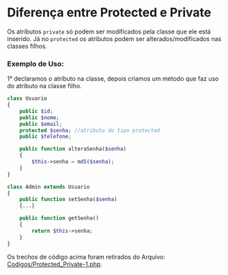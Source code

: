 # Diferença entre Protected e Private
Os atributos `private` só podem ser modificados pela classe que ele está inserido. Já no `protected` os atributos podem ser alterados/modificados nas classes filhos.

### Exemplo de Uso:
1° declaramos o atributo na classe, depois criamos um método que faz uso do atributo na classe filho.
```php
class Usuario
{
    public $id;
    public $nome;
    public $email;
    protected $senha; //atributo do tipo protected
    public $telefone;

    public function alteraSenha($senha)
    {
        $this->senha = md5($senha);
    }
}

class Admin extends Usuario
{
    public function setSenha($senha)
    {...}

    public function getSenha()
    {
        return $this->senha;
    }
}
```

Os trechos de código acima foram retirados do Arquivo: [Codigos/Protected_Private-1.php](Codigos/Protected_Private-1.php).
